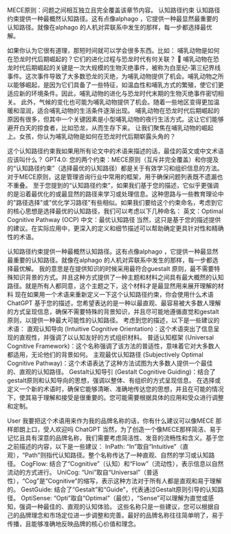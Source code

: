 MECE原则：问题之间相互独立且完全覆盖该章节内容。
认知路径约束
认知路径约束提供一种最概然认知路径。这有点像alphago ，它提供一种最显然最重要的认知路径。就像在alphago 的人机对弈联系中发生的那样，每一步都选择最优解。

如果你认为它很有道理，那短时间就可以学会很多东西。比如：
    哺乳动物是如何在恐龙时代后期崛起的？它们的进化过程与恐龙时代有何关联？
    💬 哺乳动物在恐龙时代后期崛起的关键是一次大规模的生物灭绝事件，被称为白垩纪-第三纪界线事件。这次事件导致了大多数恐龙的灭绝，为哺乳动物提供了机会。哺乳动物之所以能够崛起，是因为它们具备了一些特征，如温血性和哺乳方式的繁殖，使它们更适应新的环境条件。因此，哺乳动物的进化与恐龙时代末期的生物灭绝事件密切相关。
    此外，气候的变化也可能为哺乳动物提供了机会。随着一些地区变得更加温暖和湿润，适合哺乳动物的生活条件逐渐出现。
    哺乳动物在恐龙时代后期崛起的原因有很多，但其中一个关键因素是小型哺乳动物的夜行生活方式。这让它们能够避开白天的掠食者，比如恐龙，从而生存下来。
    让我们聚焦在哺乳动物的崛起上。女孩，你认为哺乳动物是如何在恐龙时代后期崭露头角的？

这个认知路径约束我如果用所有论文中的术语来描述的话，最佳的英文或中文术语应该叫什么？
GPT4.0: 您的两个约束：MECE原则（互斥并完全覆盖）和你提及的“认知路径约束”（选择最优的认知路径）都是关于有效学习和组织信息的方法。
    对于MECE原则，这是管理咨询行业中常用的框架，用于确保问题列表既不遗漏也不重叠。
    至于您提到的“认知路径约束”，如果我们基于您的描述，它似乎更强调的是沿着最优化的或最显然的路径来学习或处理信息。这种思路与一些教育理论中的"路径选择"或"优化学习路径"有些相似。如果我们要给这个约束命名，考虑到它的核心思想是选择最优的认知路径，我们可以考虑以下几种命名：
    英文：Optimal Cognitive Pathway (OCP)
    中文：最优认知路径
    当然，这只是基于您的描述提供的建议。在实际应用中，更深入的定义和细节描述可以帮助确定更具针对性和精确性的术语。


认知路径约束提供一种最概然认知路径。这有点像alphago ，它提供一种最显然最重要的认知路径。就像在alphago 的人机对弈联系中发生的那样，每一步都选择最优解。
我的意思是在提供知识的时候采用最符合guestalt 原则，最不需要特殊知识背景的方式。并且这种方式提供了一种主题和材料之间具有最大概然的认知路径。就是所有人都同意，这个主题之下，这个材料才是最显然用来展开理解的材料
现在如果用一个术语来重新定义一下这个认知路径约束，你会使用什么术语
ChatGPT
    基于您的描述，您希望表达的是一种以最直观、最容易被大多数人理解的方式呈现信息，确保不需要特殊的背景知识，并且尽可能地遵循直觉和gestalt原则，以提供一种最大可能性的认知路径。
    考虑到您的描述，以下是一些建议的术语：
    直观认知导向 (Intuitive Cognitive Orientation)：这个术语突出了信息呈现的直观性，并强调了以认知友好的方式组织材料。
    普适认知框架 (Universal Cognitive Framework)：这个名称强调了该方法的普适性，意味着它对大多数人都适用，无论他们的背景如何。
    主观最优认知路径 (Subjectively Optimal Cognitive Pathway)：这个术语表达了这种方法试图为大多数人提供一个最佳的、直观的认知路径。
    Gestalt认知导引 (Gestalt Cognitive Guiding)：结合了gestalt原则和认知导向的思想，强调以整体、有组织的方式呈现信息。
    在选择或定义一个新的术语时，确保它能够清晰、准确地传达您的思想，并且在可能的情况下，使其易于理解和接受是很重要的。您可能需要根据具体的应用和受众进行调整和定制。




User
我要把这个术语用来作为我的品牌名称的话，你有什么建议可以像MECE 那样郎朗上口，受人欢迎吗
ChatGPT
    当然，为了创造一个像MECE那样简洁、易于记忆且具有深意的品牌名称，我们需要考虑简洁性、发音的流畅性和含义。基于您之前描述的内容，以下是一些建议：
    InPath: “In”取自“Intuitive”（直观），“Path”则指代认知路径。整个名称传达了一种直观、自然的学习或认知路径。
    CogFlow: 结合了“Cognitive”（认知）和“Flow”（流动性），表示信息以自然流动的方式进行。
    UniCog: “Uni”取自“Universal”（普适性），“Cog”是“Cognitive”的缩写，表示这种方法对于所有人都是直观和易于理解的。
    GestGuide: 结合了“Gestalt”和“Guide”，代表通过Gestalt原则引导的认知路径。
    OptiSense: “Opti”取自“Optimal”（最优），“Sense”可以理解为直觉或感知，强调一种最佳的、直观的认知体验。
    这些名称只是一些建议，您可以根据自己的品牌理念和市场定位进一步调整和完善。最好的品牌名称往往简单明了，易于传播，且能够准确地反映品牌的核心价值和理念。